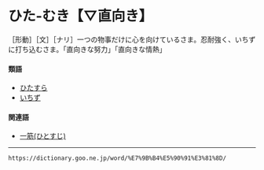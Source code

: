 # ひた‐むき【▽直向き】

［形動］［文］［ナリ］一つの物事だけに心を向けているさま。忍耐強く、いちずに打ち込むさま。「直向きな努力」「直向きな情熱」

#### 類語

-   [ひたすら](ひたすら（只管／一向）)
-   [いちず](https://dictionary.goo.ne.jp/word/%E4%B8%80%E9%80%94_%28%E3%81%84%E3%81%A1%E3%81%9A%29/#jn-12555)

#### 関連語

-   [一筋(ひとすじ)](https://dictionary.goo.ne.jp/word/%E4%B8%80%E7%AD%8B/#jn-186037)

---
`https://dictionary.goo.ne.jp/word/%E7%9B%B4%E5%90%91%E3%81%8D/`